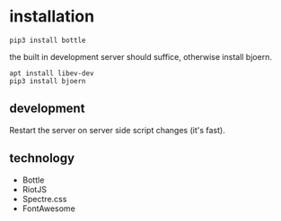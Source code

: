 # installation

    pip3 install bottle

the built in development server should suffice, otherwise install bjoern.

    apt install libev-dev
    pip3 install bjoern

## development

Restart the server on server side script changes (it's fast).

## technology

  - Bottle
  - RiotJS
  - Spectre.css
  - FontAwesome